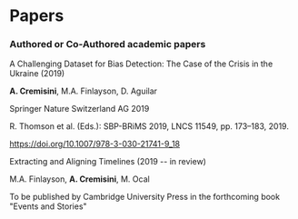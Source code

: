 # Papers

### Authored or Co-Authored academic papers

A Challenging Dataset for Bias Detection: The Case of the Crisis in the Ukraine (2019)

**A. Cremisini**, M.A. Finlayson, D. Aguilar

Springer Nature Switzerland AG 2019

R. Thomson et al. (Eds.): SBP-BRiMS 2019, LNCS 11549, pp. 173–183, 2019.

https://doi.org/10.1007/978-3-030-21741-9_18


Extracting and Aligning Timelines (2019 -- in review)

M.A. Finlayson, **A. Cremisini**, M. Ocal

To be published by Cambridge University Press in the forthcoming book "Events and Stories"
